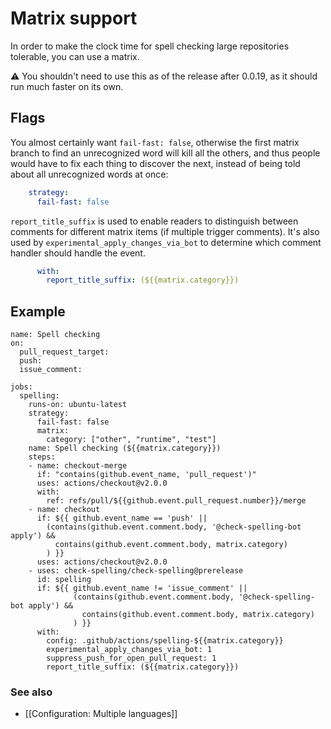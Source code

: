 # Matrix support

In order to make the clock time for spell checking large repositories tolerable, you can use a matrix.

⚠️ You shouldn't need to use this as of the release after 0.0.19, as it should run much faster on its own.

## Flags

You almost certainly want `fail-fast: false`, otherwise the first matrix branch to find an unrecognized word will kill all the others, and thus people would have to fix each thing to discover the next, instead of being told about all unrecognized words at once:
```yaml
    strategy:
      fail-fast: false
```

`report_title_suffix` is used to enable readers to distinguish between comments for different matrix items (if multiple trigger comments). It's also used by `experimental_apply_changes_via_bot` to determine which comment handler should handle the event.
```yaml
      with:
        report_title_suffix: (${{matrix.category}})
```


## Example

```workflow
name: Spell checking
on:
  pull_request_target:
  push:
  issue_comment:

jobs:
  spelling:
    runs-on: ubuntu-latest
    strategy:
      fail-fast: false
      matrix:
        category: ["other", "runtime", "test"]
    name: Spell checking (${{matrix.category}})
    steps:
    - name: checkout-merge
      if: "contains(github.event_name, 'pull_request')"
      uses: actions/checkout@v2.0.0
      with:
        ref: refs/pull/${{github.event.pull_request.number}}/merge
    - name: checkout
      if: ${{ github.event_name == 'push' ||
        (contains(github.event.comment.body, '@check-spelling-bot apply') &&
          contains(github.event.comment.body, matrix.category)
        ) }}
      uses: actions/checkout@v2.0.0
    - uses: check-spelling/check-spelling@prerelease
      id: spelling
      if: ${{ github.event_name != 'issue_comment' ||
              (contains(github.event.comment.body, '@check-spelling-bot apply') &&
                contains(github.event.comment.body, matrix.category)
              ) }}
      with:
        config: .github/actions/spelling-${{matrix.category}}
        experimental_apply_changes_via_bot: 1
        suppress_push_for_open_pull_request: 1
        report_title_suffix: (${{matrix.category}})
```

### See also

* [[Configuration: Multiple languages]]